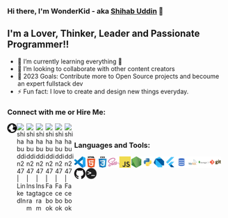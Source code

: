 ### Hi there, I'm WonderKid - aka [Shihab Uddin][website] 👋

## I'm a Lover, Thinker, Leader and Passionate Programmer!!

- 🌱 I’m currently learning everything 🤣
- 👯 I’m looking to collaborate with other content creators
- 🥅 2023 Goals: Contribute more to Open Source projects and becoume an expert fullstack dev
- ⚡ Fun fact: I love to create and design new things everyday.


### Connect with me or Hire Me:

[<img align="left" alt="shihabuddin.net" width="22px" src="https://raw.githubusercontent.com/iconic/open-iconic/master/svg/globe.svg" />][website]
[<img align="left" alt="shihabuddin247 | LinkedIn" width="22px" src="https://cdn.jsdelivr.net/npm/simple-icons@v3/icons/linkedin.svg" />][linkedin]
[<img align="left" alt="shihabuddin247 | Instagram" width="22px" src="https://cdn.jsdelivr.net/npm/simple-icons@v3/icons/instagram.svg" />][instagram]
[<img align="left" alt="shihabuddin247 | Instagram" width="22px" src="https://cdn.jsdelivr.net/npm/simple-icons@v3/icons/facebook.svg" />][facebook]
[<img align="left" alt="shihabuddin247 | Facebook" width="22px" src="https://cdn.jsdelivr.net/npm/simple-icons@v3/icons/fiverr.svg" />][fiverr]
[<img align="left" alt="shihabuddin247 | Facebook" width="22px" src="https://cdn.jsdelivr.net/npm/simple-icons@v3/icons/freelancer.svg" />][freelancer]
[<img align="left" alt="shihabuddin247 | Facebook" width="22px" src="https://cdn.jsdelivr.net/npm/simple-icons@v3/icons/upwork.svg" />][Upwork]

<br />

### Languages and Tools:

<img align="left" alt="Visual Studio Code" width="26px" src="https://raw.githubusercontent.com/github/explore/80688e429a7d4ef2fca1e82350fe8e3517d3494d/topics/visual-studio-code/visual-studio-code.png" />
<img align="left" alt="HTML5" width="26px" src="https://raw.githubusercontent.com/github/explore/80688e429a7d4ef2fca1e82350fe8e3517d3494d/topics/html/html.png" />
<img align="left" alt="CSS3" width="26px" src="https://raw.githubusercontent.com/github/explore/80688e429a7d4ef2fca1e82350fe8e3517d3494d/topics/css/css.png" />
<img align="left" alt="Sass" width="26px" src="https://raw.githubusercontent.com/github/explore/80688e429a7d4ef2fca1e82350fe8e3517d3494d/topics/sass/sass.png" />
<img align="left" alt="JavaScript" width="26px" src="https://raw.githubusercontent.com/github/explore/80688e429a7d4ef2fca1e82350fe8e3517d3494d/topics/javascript/javascript.png" />
<img align="left" alt="Node.js" width="26px" src="https://raw.githubusercontent.com/github/explore/80688e429a7d4ef2fca1e82350fe8e3517d3494d/topics/nodejs/nodejs.png" />
<img align="left" alt="Python" width="26px" src="https://raw.githubusercontent.com/github/explore/80688e429a7d4ef2fca1e82350fe8e3517d3494d/topics/python/python.png" />
<img align="left" alt="Dart" width="26px" src="https://raw.githubusercontent.com/github/explore/80688e429a7d4ef2fca1e82350fe8e3517d3494d/topics/dart/dart.png" />
<img align="left" alt="Flutter" width="26px" src="https://raw.githubusercontent.com/github/explore/80688e429a7d4ef2fca1e82350fe8e3517d3494d/topics/flutter/flutter.png" />
<img align="left" alt="SQL" width="26px" src="https://raw.githubusercontent.com/github/explore/80688e429a7d4ef2fca1e82350fe8e3517d3494d/topics/sql/sql.png" />
<img align="left" alt="MySQL" width="26px" src="https://raw.githubusercontent.com/github/explore/80688e429a7d4ef2fca1e82350fe8e3517d3494d/topics/mysql/mysql.png" />
<img align="left" alt="MongoDB" width="26px" src="https://raw.githubusercontent.com/github/explore/80688e429a7d4ef2fca1e82350fe8e3517d3494d/topics/mongodb/mongodb.png" />
<img align="left" alt="Git" width="26px" src="https://raw.githubusercontent.com/github/explore/80688e429a7d4ef2fca1e82350fe8e3517d3494d/topics/git/git.png" />
<img align="left" alt="GitHub" width="26px" src="https://raw.githubusercontent.com/github/explore/78df643247d429f6cc873026c0622819ad797942/topics/github/github.png" />
<img align="left" alt="Terminal" width="26px" src="https://raw.githubusercontent.com/github/explore/80688e429a7d4ef2fca1e82350fe8e3517d3494d/topics/terminal/terminal.png" />

<br />
<br />


[website]: https://shihabuddin.net
[instagram]: https://instagram.com/shihabuddin247
[linkedin]: https://linkedin.com/in/shihabuddin247
[facebook]: https://facebook.com/student.shihab
[fiverr]: https://fiverr.com/shihabdesigns
[freelancer]: https://fiverr.com/shihabsdesigns
[Upwork]: https://www.upwork.com/freelancers/~01571960a2310eca13

